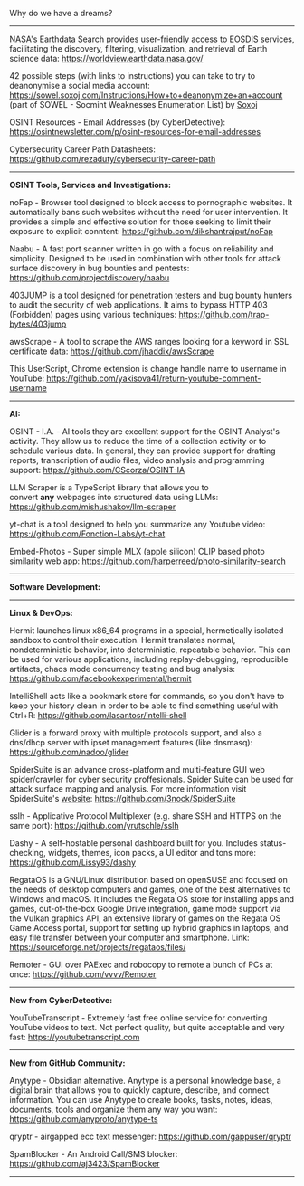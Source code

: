 
Why do we have a dreams?

----

NASA's Earthdata Search provides user-friendly access to EOSDIS services, facilitating the discovery, filtering, visualization, and retrieval of Earth science data: https://worldview.earthdata.nasa.gov/

42 possible steps (with links to instructions) you can take to try to deanonymise a social media account: https://sowel.soxoj.com/Instructions/How+to+deanonymize+an+account (part of SOWEL - Socmint Weaknesses Enumeration List) by [Soxoj](https://t.me/soxoj_insides)

OSINT Resources - Email Addresses (by CyberDetective): https://osintnewsletter.com/p/osint-resources-for-email-addresses

Cybersecurity Career Path Datasheets: https://github.com/rezaduty/cybersecurity-career-path

----

**OSINT Tools, Services and Investigations:**

noFap - Browser tool designed to block access to pornographic websites. It automatically bans such websites without the need for user intervention. It provides a simple and effective solution for those seeking to limit their exposure to explicit conntent: https://github.com/dikshantrajput/noFap

Naabu - A fast port scanner written in go with a focus on reliability and simplicity. Designed to be used in combination with other tools for attack surface discovery in bug bounties and pentests: https://github.com/projectdiscovery/naabu

403JUMP is a tool designed for penetration testers and bug bounty hunters to audit the security of web applications. It aims to bypass HTTP 403 (Forbidden) pages using various techniques: https://github.com/trap-bytes/403jump

awsScrape - A tool to scrape the AWS ranges looking for a keyword in SSL certificate data: https://github.com/jhaddix/awsScrape

This UserScript, Chrome extension is change handle name to username in YouTube: https://github.com/yakisova41/return-youtube-comment-username

----

**AI:**

OSINT - I.A. - AI tools they are excellent support for the OSINT Analyst's activity. They allow us to reduce the time of a collection activity or to schedule various data. In general, they can provide support for drafting reports, transcription of audio files, video analysis and programming support: https://github.com/CScorza/OSINT-IA

LLM Scraper is a TypeScript library that allows you to convert **any** webpages into structured data using LLMs: https://github.com/mishushakov/llm-scraper

yt-chat is a tool designed to help you summarize any Youtube video: https://github.com/Fonction-Labs/yt-chat

Embed-Photos - Super simple MLX (apple silicon) CLIP based photo similarity web app: https://github.com/harperreed/photo-similarity-search

---

**Software Development:**



----

**Linux & DevOps:**

Hermit launches linux x86_64 programs in a special, hermetically isolated sandbox to control their execution. Hermit translates normal, nondeterministic behavior, into deterministic, repeatable behavior. This can be used for various applications, including replay-debugging, reproducible artifacts, chaos mode concurrency testing and bug analysis: https://github.com/facebookexperimental/hermit

IntelliShell acts like a bookmark store for commands, so you don't have to keep your history clean in order to be able to find something useful with Ctrl+R: https://github.com/lasantosr/intelli-shell

Glider is a forward proxy with multiple protocols support, and also a dns/dhcp server with ipset management features (like dnsmasq): https://github.com/nadoo/glider

SpiderSuite is an advance cross-platform and multi-feature GUI web spider/crawler for cyber security proffesionals. Spider Suite can be used for attack surface mapping and analysis. For more information visit SpiderSuite's [website](https://spidersuite.github.io/): https://github.com/3nock/SpiderSuite

sslh - Applicative Protocol Multiplexer (e.g. share SSH and HTTPS on the same port): https://github.com/yrutschle/sslh

Dashy - A self-hostable personal dashboard built for you. Includes status-checking, widgets, themes, icon packs, a UI editor and tons more: https://github.com/Lissy93/dashy

RegataOS is a GNU/Linux distribution based on openSUSE and focused on the needs of desktop computers and games, one of the best alternatives to Windows and macOS. It includes the Regata OS store for installing apps and games, out-of-the-box Google Drive integration, game mode support via the Vulkan graphics API, an extensive library of games on the Regata OS Game Access portal, support for setting up hybrid graphics in laptops, and easy file transfer between your computer and smartphone.
Link: https://sourceforge.net/projects/regataos/files/

Remoter - GUI over PAExec and robocopy to remote a bunch of PCs at once: https://github.com/vvvv/Remoter

----

**New from CyberDetective:**

YouTubeTranscript - Extremely fast free online service for converting YouTube videos to text. Not perfect quality, but quite acceptable and very fast: https://youtubetranscript.com

----

**New from GitHub Community:**

Anytype - Obsidian alternative. Anytype is a personal knowledge base, a digital brain that allows you to quickly capture, describe, and connect information. You can use Anytype to create books, tasks, notes, ideas, documents, tools and organize them any way you want: https://github.com/anyproto/anytype-ts

qryptr - airgapped ecc text messenger: https://github.com/gappuser/qryptr

SpamBlocker - An Android Call/SMS blocker: https://github.com/aj3423/SpamBlocker

----

